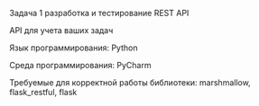 Задача  1 разработка и тестирование REST API

API для учета ваших задач

Язык программирования: Python

Среда программирования: PyCharm

Требуемые для корректной работы библиотеки: marshmallow, flask_restful, flask

